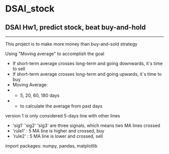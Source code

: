 # DSAI_stock
##  DSAI Hw1, predict stock, beat buy-and-hold

---

This project is to make more money than buy-and-sold strategy

Using "Moving average" to accomplish the goal

* If short-term average crosses long-term and going downwards, it`s time to sell
* If short-term average crosses long-term and going upwards, it`s time to buy
* Moving Average: 
* * 5, 20, 60, 180 days
* * to calculate the average from past days

version 1 is only considered 5-days line with other lines 
* 'sig1' 'sig2' 'sig3' are three signals, which means two MA lines crossed
* 'rule1' : 5 MA line is higher and crossed, buy
* 'rule2' : 5 MA line is lower and crossed, sell



import packages: numpy, pandas, matplotlib

